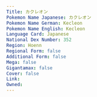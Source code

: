 ```yaml
---
﻿Title: カクレオン
Pokemon Name Japanese: カクレオン
Pokemon Name German: Kecleon
Pokemon Name English: Kecleon
Language Card: Japanese
National Dex Number: 352
Region: Hoenn
Regional Form: false
Additional Form: false
Mega: false
Gigantamax: false
Cover: false
Link: 
Owned: 
---
```

